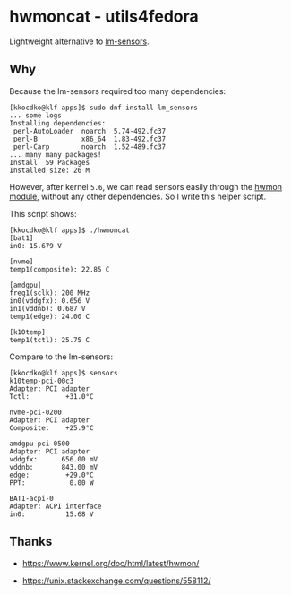 # hwmoncat - utils4fedora

Lightweight alternative to [lm-sensors](https://github.com/lm-sensors/lm-sensors).

## Why

Because the lm-sensors required too many dependencies:

```
[kkocdko@klf apps]$ sudo dnf install lm_sensors
... some logs
Installing dependencies:
 perl-AutoLoader  noarch  5.74-492.fc37
 perl-B           x86_64  1.83-492.fc37
 perl-Carp        noarch  1.52-489.fc37
... many many packages!
Install  59 Packages
Installed size: 26 M
```

However, after kernel `5.6`, we can read sensors easily through the [hwmon module](https://www.kernel.org/doc/html/latest/hwmon/), without any other dependencies. So I write this helper script.

This script shows:

```
[kkocdko@klf apps]$ ./hwmoncat
[bat1]
in0: 15.679 V

[nvme]
temp1(composite): 22.85 C

[amdgpu]
freq1(sclk): 200 MHz
in0(vddgfx): 0.656 V
in1(vddnb): 0.687 V
temp1(edge): 24.00 C

[k10temp]
temp1(tctl): 25.75 C
```

Compare to the lm-sensors:

```
[kkocdko@klf apps]$ sensors
k10temp-pci-00c3
Adapter: PCI adapter
Tctl:         +31.0°C

nvme-pci-0200
Adapter: PCI adapter
Composite:    +25.9°C

amdgpu-pci-0500
Adapter: PCI adapter
vddgfx:      656.00 mV
vddnb:       843.00 mV
edge:         +29.0°C
PPT:           0.00 W

BAT1-acpi-0
Adapter: ACPI interface
in0:          15.68 V
```

## Thanks

- <https://www.kernel.org/doc/html/latest/hwmon/>

- <https://unix.stackexchange.com/questions/558112/>

<!--
ln -s ~/misc/code/utils4fedora/hwmoncat/hwmoncat ./hwmoncat
./hyperfine -r 20 --warmup 3 ./hwmoncat 
-->
